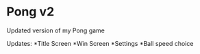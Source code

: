 # Pong v2

Updated version of my Pong game

Updates:
*Title Screen
*Win Screen
*Settings
  *Ball speed choice
